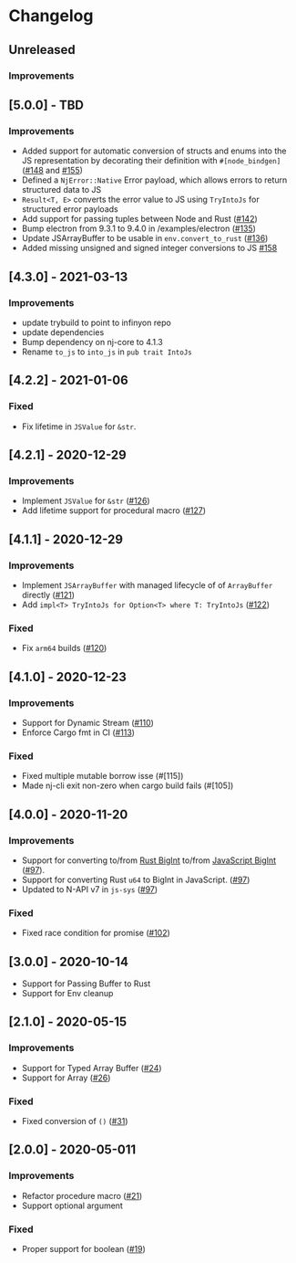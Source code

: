 # Changelog

## Unreleased
### Improvements

## [5.0.0] - TBD
### Improvements
- Added support for automatic conversion of structs and enums into the JS representation by decorating their definition with `#[node_bindgen]` ([#148](https://github.com/infinyon/node-bindgen/pull/148) and [#155](https://github.com/infinyon/node-bindgen/pull/155))
- Defined a `NjError::Native` Error payload, which allows errors to return structured data to JS
- `Result<T, E>` converts the error value to JS using `TryIntoJs` for structured error payloads
- Add support for passing tuples between Node and Rust ([#142](https://github.com/infinyon/node-bindgen/pull/142))
- Bump electron from 9.3.1 to 9.4.0 in /examples/electron ([#135](https://github.com/infinyon/node-bindgen/pull/135))
- Update JSArrayBuffer to be usable in `env.convert_to_rust` ([#136](https://github.com/infinyon/node-bindgen/pull/136))
- Added missing unsigned and signed integer conversions to JS [#158](https://github.com/infinyon/node-bindgen/pull/158)

## [4.3.0] - 2021-03-13
### Improvements
- update trybuild to point to infinyon repo
- update dependencies
- Bump dependency on nj-core to 4.1.3
- Rename `to_js` to `into_js` in `pub trait IntoJs`

## [4.2.2] - 2021-01-06
### Fixed
- Fix lifetime in `JSValue` for `&str`.

## [4.2.1] - 2020-12-29
### Improvements
- Implement `JSValue` for `&str` ([#126](https://github.com/infinyon/node-bindgen/pull/126))
- Add lifetime support for procedural macro ([#127](https://github.com/infinyon/node-bindgen/pull/127))

## [4.1.1] - 2020-12-29

### Improvements
- Implement `JSArrayBuffer` with managed lifecycle of of `ArrayBuffer` directly ([#121](https://github.com/infinyon/node-bindgen/pull/121))
- Add `impl<T> TryIntoJs for Option<T> where T: TryIntoJs` ([#122](https://github.com/infinyon/node-bindgen/pull/122))

### Fixed
- Fix `arm64` builds ([#120](https://github.com/infinyon/node-bindgen/pull/120))

## [4.1.0] - 2020-12-23

### Improvements
- Support for Dynamic Stream ([#110](https://github.com/infinyon/node-bindgen/pull/110))
- Enforce Cargo fmt in CI ([#113](https://github.com/infinyon/node-bindgen/pull/113))

### Fixed
- Fixed multiple mutable borrow isse (#[115])
- Made nj-cli exit non-zero when cargo build fails (#[105])

## [4.0.0] - 2020-11-20

### Improvements
- Support for converting to/from [Rust BigInt][rust-bigint] to/from [JavaScript BigInt][js-bigint] ([#97](https://github.com/infinyon/node-bindgen/pull/97)).
- Support for converting Rust `u64` to BigInt in JavaScript. ([#97](https://github.com/infinyon/node-bindgen/pull/97))
- Updated to N-API v7 in `js-sys` ([#97](https://github.com/infinyon/node-bindgen/pull/97))

[rust-bigint]: https://crates.io/crates/num-bigint
[js-bigint]: https://developer.mozilla.org/en-US/docs/Web/JavaScript/Reference/Global_Objects/BigInt

### Fixed
- Fixed race condition for promise ([#102](https://github.com/infinyon/node-bindgen/pull/102))

## [3.0.0] - 2020-10-14
- Support for Passing Buffer to Rust
- Support for Env cleanup

## [2.1.0] - 2020-05-15

### Improvements
- Support for Typed Array Buffer ([#24]((https://github.com/infinyon/node-bindgen/pull/24)))
- Support for Array ([#26](https://github.com/infinyon/node-bindgen/pull/26))

### Fixed
- Fixed conversion of `()` ([#31]((https://github.com/infinyon/node-bindgen/pull/31)))

## [2.0.0] - 2020-05-011

### Improvements
- Refactor procedure macro ([#21]((https://github.com/infinyon/node-bindgen/pull/21)))
- Support optional argument

### Fixed
- Proper support for boolean ([#19]((https://github.com/infinyon/node-bindgen/pull/19)))
